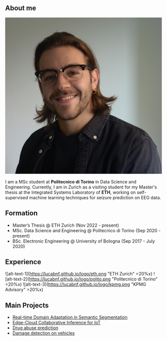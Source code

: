 <!-- --- -->
<!-- # layout: default -->
<!-- --- -->
<!--  -->
<!-- ## About Me -->
<!--  -->
<!-- <img class="profile-picture" src="sherlock.jpg"> -->
<!--  -->
<!-- Hi! I am a junior year student of B.E. Computer Science at Birla Institute of Technology and Science, Pilani. -->
<!--  -->
<!-- This is a jekyll based resume template. You can find the full source code on [GitHub](https://github.com/bk2dcradle/researcher) -->
<!--  -->
<!-- ## Research Interest -->
<!--  -->
<!-- Lorem ipsum dolor sit amet, consectetur adipiscing elit. Aliquam finibus ipsum ac erat aliquam dapibus. Vestibulum vehicula placerat ex, a consectetur odio pharetra quis. Mauris id urna ante. Fusce pharetra diam ac nisi aliquet, vel egestas ex iaculis. Pellentesque laoreet cursus tellus sed pellentesque. Praesent a rhoncus elit. Nunc ipsum nisl, consequat sit amet pretium quis, gravida id ipsum. -->
<!--  -->
<!-- ## Publications -->
<!--  -->
<!-- 1. F.Bar, J.Doe: Effects of having a placeholder of a name -->
<!-- 2. S.Holmes, J.Watson: Consequences of living with a sociopath in London -->
<!--  -->
<!-- ## Typography -->
<!--  -->
<!-- This is a [link](http://google.com). Something *italics* and something **bold**. -->
<!--  -->
<!-- Here is a table -->
<!--  -->
<!-- Year | Award | Category -->
<!-- -----|-------|-------- -->
<!-- 2014 | Emmy  | Won Outstanding Lead Actor in a miniseries or a movie -->
<!-- 2015 | BAFTA | Nominated for Best Leading Actor for Sherlock -->
<!-- 2014 | Satellite | Won Best Actor miniseries or television film -->
<!--  -->
<!-- Here is a horizontal rule -->
<!--  -->
<!-- --- -->
<!--  -->
<!-- Here is a blockquote -->
<!--  -->
<!-- > To a great mind, nothing is little -->
<!--  -->
<!-- ## References -->
<!--  -->
<!-- * Foo Bar: Head of Department, Placeholder Names, Lorem -->
<!-- * John Doe: Associate Professor, Department of Computer Science, Ipsum -->
<!--  -->

## About me
<img class="profile-picture" src="myself.JPG">

I am a MSc student at **Politecnico di Torino** in Data Science and Engineering. Currently, I am in Zurich as a visiting student for my Master's thesis at the Integrated Systems Laboratory of **ETH**, working on self-supervised machine learning techniques for seizure prediction on EEG data.

<!-- Previously, I conducted an Intersnhip as a Data Scientist at KPMG Advisory in Turin, collaborating with a top-tier automative company on predictive maintenance and emerging issues forecasting. I have also been a Junior Teaching Assitant of the Data Management and Visualization course helf at Politecnico di Torino. -->

## Formation
- Master’s Thesis @ ETH Zurich (Nov 2022 - present)
- MSc. Data Science and Engineering @ Politecnico di Torino (Sep 2020 - present)
- BSc. Electronic Engineering @ University of Bologna (Sep 2017 - July 2020)

## Experience
![alt-text-1](https://lucabnf.github.io/logo/eth.png "ETH Zurich" =20%x) ![alt-text-2](https://lucabnf.github.io/logo/polito.png "Politecnico di Torino" =20%x) ![alt-text-3](https://lucabnf.github.io/logo/kpmg.png "KPMG Advisory" =20%x)



## Main Projects
- [Real-time Domain Adaptation in Semantic Segmentation](https://github.com/lucabnf/realtime-DA)
- [Edge-Cloud Collaborative Inference for IoT](https://github.com/lucabnf/ml4iot)
- [Drug abuse prediction](https://github.com/lucabnf/drug-consumption)
- [Damage detection on vehicles](https://github.com/lucabnf/damage-detection)